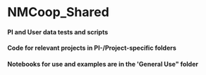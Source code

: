 # NMCoop_Shared
 #### PI and User data tests and scripts
 #### Code for relevant projects in PI-/Project-specific folders
 #### Notebooks for use and examples are in the 'General Use" folder

